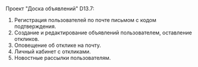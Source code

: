 Проект "Доска объявлений" D13.7:

1. Регистрация пользователей по почте письмом с кодом подтверждения.
2. Создание и редактирование объявлений пользователем, оставление откликов.
3. Оповещение об отклике на почту.
4. Личный кабинет с откликами.
5. Новостные рассылки пользователям.